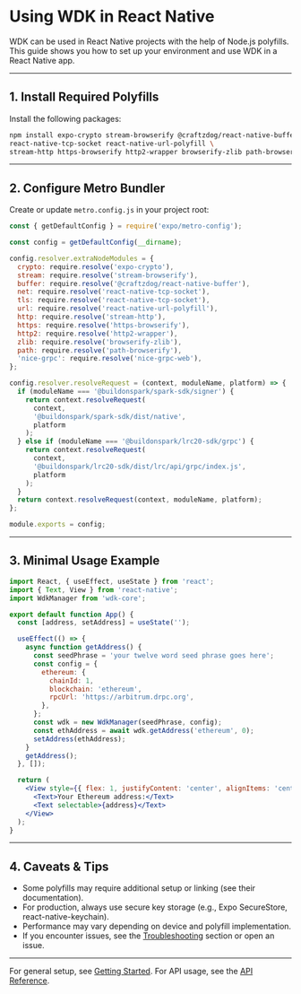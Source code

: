 # Using WDK in React Native

WDK can be used in React Native projects with the help of Node.js polyfills. This guide shows you how to set up your environment and use WDK in a React Native app.

---

## 1. Install Required Polyfills
Install the following packages:

```bash
npm install expo-crypto stream-browserify @craftzdog/react-native-buffer \
react-native-tcp-socket react-native-url-polyfill \
stream-http https-browserify http2-wrapper browserify-zlib path-browserify nice-grpc-web
```

---

## 2. Configure Metro Bundler
Create or update `metro.config.js` in your project root:

```js
const { getDefaultConfig } = require('expo/metro-config');

const config = getDefaultConfig(__dirname);

config.resolver.extraNodeModules = {
  crypto: require.resolve('expo-crypto'),
  stream: require.resolve('stream-browserify'),
  buffer: require.resolve('@craftzdog/react-native-buffer'),
  net: require.resolve('react-native-tcp-socket'),
  tls: require.resolve('react-native-tcp-socket'),
  url: require.resolve('react-native-url-polyfill'),
  http: require.resolve('stream-http'),
  https: require.resolve('https-browserify'),
  http2: require.resolve('http2-wrapper'),
  zlib: require.resolve('browserify-zlib'),
  path: require.resolve('path-browserify'),
  'nice-grpc': require.resolve('nice-grpc-web'),
};

config.resolver.resolveRequest = (context, moduleName, platform) => {
  if (moduleName === '@buildonspark/spark-sdk/signer') {
    return context.resolveRequest(
      context,
      '@buildonspark/spark-sdk/dist/native',
      platform
    );
  } else if (moduleName === '@buildonspark/lrc20-sdk/grpc') {
    return context.resolveRequest(
      context,
      '@buildonspark/lrc20-sdk/dist/lrc/api/grpc/index.js',
      platform
    );
  }
  return context.resolveRequest(context, moduleName, platform);
};

module.exports = config;
```

---

## 3. Minimal Usage Example

```jsx
import React, { useEffect, useState } from 'react';
import { Text, View } from 'react-native';
import WdkManager from 'wdk-core';

export default function App() {
  const [address, setAddress] = useState('');

  useEffect(() => {
    async function getAddress() {
      const seedPhrase = 'your twelve word seed phrase goes here';
      const config = {
        ethereum: {
          chainId: 1,
          blockchain: 'ethereum',
          rpcUrl: 'https://arbitrum.drpc.org',
        },
      };
      const wdk = new WdkManager(seedPhrase, config);
      const ethAddress = await wdk.getAddress('ethereum', 0);
      setAddress(ethAddress);
    }
    getAddress();
  }, []);

  return (
    <View style={{ flex: 1, justifyContent: 'center', alignItems: 'center' }}>
      <Text>Your Ethereum address:</Text>
      <Text selectable>{address}</Text>
    </View>
  );
}
```

---

## 4. Caveats & Tips
- Some polyfills may require additional setup or linking (see their documentation).
- For production, always use secure key storage (e.g., Expo SecureStore, react-native-keychain).
- Performance may vary depending on device and polyfill implementation.
- If you encounter issues, see the [Troubleshooting](getting-started.md#troubleshooting) section or open an issue.

---

For general setup, see [Getting Started](getting-started.md). For API usage, see the [API Reference](api-reference.md). 